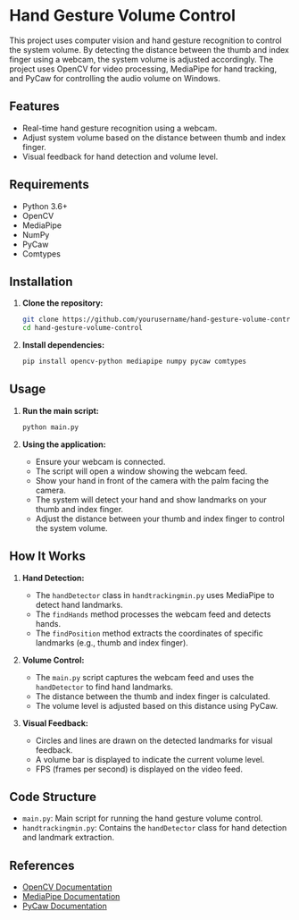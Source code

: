 # Hand Gesture Volume Control

This project uses computer vision and hand gesture recognition to control the system volume. By detecting the distance between the thumb and index finger using a webcam, the system volume is adjusted accordingly. The project uses OpenCV for video processing, MediaPipe for hand tracking, and PyCaw for controlling the audio volume on Windows.

## Features
- Real-time hand gesture recognition using a webcam.
- Adjust system volume based on the distance between thumb and index finger.
- Visual feedback for hand detection and volume level.

## Requirements
- Python 3.6+
- OpenCV
- MediaPipe
- NumPy
- PyCaw
- Comtypes

## Installation

1. **Clone the repository:**
    ```sh
    git clone https://github.com/yourusername/hand-gesture-volume-control.git
    cd hand-gesture-volume-control
    ```

2. **Install dependencies:**
    ```sh
    pip install opencv-python mediapipe numpy pycaw comtypes
    ```

## Usage

1. **Run the main script:**
    ```sh
    python main.py
    ```

2. **Using the application:**
    - Ensure your webcam is connected.
    - The script will open a window showing the webcam feed.
    - Show your hand in front of the camera with the palm facing the camera.
    - The system will detect your hand and show landmarks on your thumb and index finger.
    - Adjust the distance between your thumb and index finger to control the system volume.

## How It Works

1. **Hand Detection:**
    - The `handDetector` class in `handtrackingmin.py` uses MediaPipe to detect hand landmarks.
    - The `findHands` method processes the webcam feed and detects hands.
    - The `findPosition` method extracts the coordinates of specific landmarks (e.g., thumb and index finger).

2. **Volume Control:**
    - The `main.py` script captures the webcam feed and uses the `handDetector` to find hand landmarks.
    - The distance between the thumb and index finger is calculated.
    - The volume level is adjusted based on this distance using PyCaw.

3. **Visual Feedback:**
    - Circles and lines are drawn on the detected landmarks for visual feedback.
    - A volume bar is displayed to indicate the current volume level.
    - FPS (frames per second) is displayed on the video feed.

## Code Structure

- `main.py`: Main script for running the hand gesture volume control.
- `handtrackingmin.py`: Contains the `handDetector` class for hand detection and landmark extraction.

## References

- [OpenCV Documentation](https://docs.opencv.org/)
- [MediaPipe Documentation](https://mediapipe.dev/)
- [PyCaw Documentation](https://github.com/AndreMiras/pycaw)
